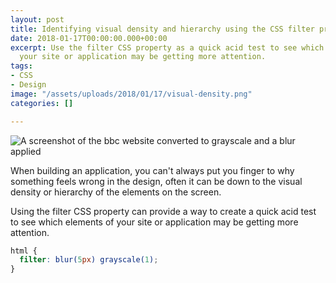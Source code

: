 ```yaml
---
layout: post
title: Identifying visual density and hierarchy using the CSS filter property
date: 2018-01-17T00:00:00.000+00:00
excerpt: Use the filter CSS property as a quick acid test to see which elements of
  your site or application may be getting more attention.
tags:
- CSS
- Design
image: "/assets/uploads/2018/01/17/visual-density.png"
categories: []

---
```

![A screenshot of the bbc website converted to grayscale and a blur applied](/assets/uploads/2018/01/17/visual-density.png)

When building an application, you can't always put you finger to why something feels wrong in the design, often it can be down to the visual density or hierarchy of the elements on the screen.

Using the filter CSS property can provide a way to create a quick acid test to see which elements of your site or application may be getting more attention.

```css
html {
  filter: blur(5px) grayscale(1);
}
```